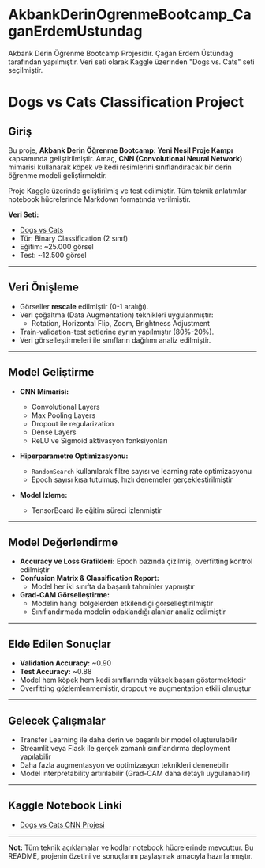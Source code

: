 # AkbankDerinOgrenmeBootcamp_CaganErdemUstundag
Akbank Derin Öğrenme Bootcamp Projesidir. Çağan Erdem Üstündağ tarafından yapılmıştır. Veri seti olarak Kaggle üzerinden "Dogs vs. Cats" seti seçilmiştir.

# Dogs vs Cats Classification Project

## Giriş
Bu proje, **Akbank Derin Öğrenme Bootcamp: Yeni Nesil Proje Kampı** kapsamında geliştirilmiştir. Amaç, **CNN (Convolutional Neural Network)** mimarisi kullanarak köpek ve kedi resimlerini sınıflandıracak bir derin öğrenme modeli geliştirmektir.  

Proje Kaggle üzerinde geliştirilmiş ve test edilmiştir. Tüm teknik anlatımlar notebook hücrelerinde Markdown formatında verilmiştir.

**Veri Seti:**  
- [Dogs vs Cats](https://www.kaggle.com/c/dogs-vs-cats)  
- Tür: Binary Classification (2 sınıf)  
- Eğitim: ~25.000 görsel  
- Test: ~12.500 görsel  

---

## Veri Önişleme
- Görseller **rescale** edilmiştir (0-1 aralığı).  
- Veri çoğaltma (Data Augmentation) teknikleri uygulanmıştır:  
  - Rotation, Horizontal Flip, Zoom, Brightness Adjustment  
- Train-validation-test setlerine ayrım yapılmıştır (80%-20%).  
- Veri görselleştirmeleri ile sınıfların dağılımı analiz edilmiştir.  

---

## Model Geliştirme
- **CNN Mimarisi:**  
  - Convolutional Layers  
  - Max Pooling Layers  
  - Dropout ile regularization  
  - Dense Layers  
  - ReLU ve Sigmoid aktivasyon fonksiyonları  

- **Hiperparametre Optimizasyonu:**  
  - `RandomSearch` kullanılarak filtre sayısı ve learning rate optimizasyonu  
  - Epoch sayısı kısa tutulmuş, hızlı denemeler gerçekleştirilmiştir  

- **Model İzleme:**  
  - TensorBoard ile eğitim süreci izlenmiştir  

---

## Model Değerlendirme
- **Accuracy ve Loss Grafikleri:** Epoch bazında çizilmiş, overfitting kontrol edilmiştir  
- **Confusion Matrix & Classification Report:**  
  - Model her iki sınıfta da başarılı tahminler yapmıştır  
- **Grad-CAM Görselleştirme:**  
  - Modelin hangi bölgelerden etkilendiği görselleştirilmiştir  
  - Sınıflandırmada modelin odaklandığı alanlar analiz edilmiştir  

---

## Elde Edilen Sonuçlar
- **Validation Accuracy:** ~0.90  
- **Test Accuracy:** ~0.88  
- Model hem köpek hem kedi sınıflarında yüksek başarı göstermektedir  
- Overfitting gözlemlenmemiştir, dropout ve augmentation etkili olmuştur  

---

## Gelecek Çalışmalar
- Transfer Learning ile daha derin ve başarılı bir model oluşturulabilir  
- Streamlit veya Flask ile gerçek zamanlı sınıflandırma deployment yapılabilir  
- Daha fazla augmentasyon ve optimizasyon teknikleri denenebilir  
- Model interpretability artırılabilir (Grad-CAM daha detaylı uygulanabilir)  

---

## Kaggle Notebook Linki
- [Dogs vs Cats CNN Projesi](https://www.kaggle.com/code/goker67/decision-trees-acc-metrics-feature-selection)  

---

**Not:** Tüm teknik açıklamalar ve kodlar notebook hücrelerinde mevcuttur. Bu README, projenin özetini ve sonuçlarını paylaşmak amacıyla hazırlanmıştır.  

